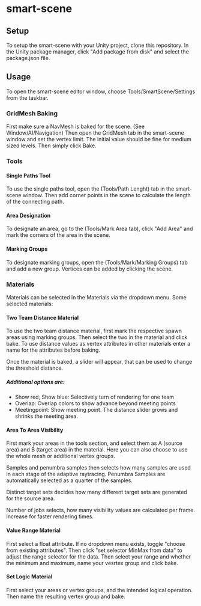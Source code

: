 # smart-scene

## Setup

To setup the smart-scene with your Unity project, clone this repository.
In the Unity package manager, click "Add package from disk" and select the package.json file.

## Usage
To open the smart-scene editor window, choose Tools/SmartScene/Settings from the taskbar.

### GridMesh Baking
First make sure a NavMesh is baked for the scene. (See Window/AI/Navigation)
Then open the GridMesh tab in the smart-scene window and set the vertex limit. 
The initial value should be fine for medium sized levels.
Then simply click Bake.

### Tools
#### Single Paths Tool
To use the single paths tool, open the (Tools/Path Lenght) tab in the smart-scene window.
Then add corner points in the scene to calculate the length of the connecting path.

#### Area Designation
To designate an area, go to the (Tools/Mark Area tab), click "Add Area" and mark the corners of the
area in the scene.

#### Marking Groups
To designate marking groups, open the (Tools/Mark/Marking Groups) tab and add a new group.
Vertices can be added by clicking the scene.

### Materials
Materials can be selected in the Materials via the dropdown menu. Some selected materials:
#### Two Team Distance Material
To use the two team distance material, first mark the respective spawn areas using marking groups.
Then select the two in the material and click bake.
To use distance values as vertex attributes in other materials enter a name for the attributes before baking.

Once the material is baked, a slider will appear, that can be used to change the threshold distance.
##### Additional options are:
* Show red, Show blue: Selectively turn of rendering for one team
* Overlap: Overlap colors to show advance beyond meeting points
* Meetingpoint: Show meeting point. The distance slider grows and shrinks the meeting area.

#### Area To Area Visibility
First mark your areas in the tools section, and select them  as A (source area) and B (target area) in the material. Here you can also choose to use the whole mesh or additional vertex groups.

Samples and penumbra samples then selects how many samples are used in each stage of the adaptive raytracing.
Penumbra Samples are automatically selected as a quarter of the samples.

Distinct target sets decides how many different target sets are generated for the source area.

Number of jobs selects, how many visibility values are calculated per frame. Increase for faster rendering times.

#### Value Range Material
First select a float attribute. If no dropdown menu exists, toggle "choose from existing attributes".
Then click "set selector MinMax from data" to adjust the range selector for the data. 
Then select your range and whether the minimum and maximum, name your vesrtex group and click bake.

#### Set Logic Material
First select your areas or vertex groups, and the intended logical operation.
Then name the resulting vertex group and bake.

